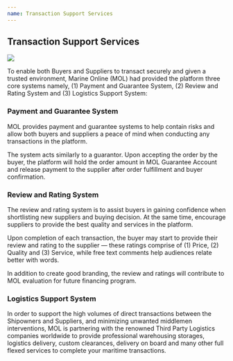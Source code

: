 ```yaml
---
name: Transaction Support Services
---
```


## Transaction Support Services

![](https://bwec-file.oss-cn-hongkong.aliyuncs.com/cms/transaction.jpg)

To enable  both Buyers and Suppliers to transact securely and given a trusted environment, Marine Online (MOL) had provided the platform three core systems namely, (1) Payment and Guarantee System, (2) Review and Rating System and (3) Logistics Support System:

### Payment and Guarantee System
MOL provides payment and guarantee systems to help contain risks and allow both buyers and suppliers a peace of mind when conducting any transactions in the platform.

The system acts similarly to a guarantor. Upon accepting the order by the buyer, the platform will hold the order amount in MOL Guarantee  Account and release payment to the supplier after order fulfillment and buyer confirmation. 


### Review and Rating System
The review and rating system is to assist buyers in gaining confidence when shortlisting new suppliers and buying decision. At the same time, encourage suppliers to provide the best quality and services in the platform.

Upon completion of each transaction, the buyer may start to provide their review and rating to the supplier — these ratings comprise of (1) Price, (2) Quality and (3) Service, while free text comments help audiences relate better with words.

In addition to create good branding, the review and ratings will contribute to MOL evaluation for future financing program.


### Logistics Support System 
In order to support the high volumes of direct transactions between the Shipowners and Suppliers, and minimizing unwanted middlemen interventions, MOL is partnering with the renowned Third Party Logistics companies worldwide to provide professional warehousing storages, logistics delivery, custom clearances, delivery on board and many other full flexed services to complete your maritime transactions.
